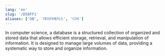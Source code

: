 ```yaml
---
lang: 'en'
slug: '/D58FF1'
aliases: ['DB', '데이터베이스', '디비']
---
```


In computer science, a database is a structured collection of organized and stored data that allows efficient storage, retrieval, and manipulation of information. It is designed to manage large volumes of data, providing a systematic way to store and organize information.
